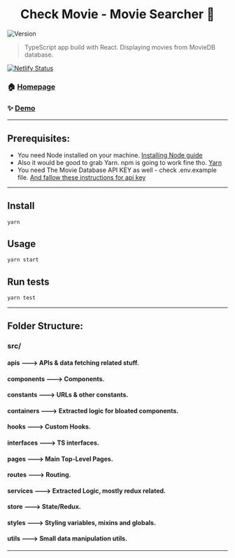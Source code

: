 <h1 align="center">Check Movie - Movie Searcher 👋</h1>
<p>
  <img alt="Version" src="https://img.shields.io/badge/version-0.1.0-blue.svg?cacheSeconds=2592000" />
</p>

> TypeScript app build with React. Displaying movies from MovieDB database.

[![Netlify Status](https://api.netlify.com/api/v1/badges/aacfdb18-74de-4455-a432-021024300a3b/deploy-status)](https://app.netlify.com/sites/check-movie/deploys)

### 🏠 [Homepage](https://check-movie.netlify.app/)

### ✨ [Demo](https://check-movie.netlify.app/)

<hr/>

## Prerequisites:

- You need Node installed on your machine.
  [Installing Node guide](https://nodejs.org/en/download/package-manager/)
- Also it would be good to grab Yarn. npm is going to work fine tho. [Yarn](https://yarnpkg.com/)
- You need The Movie Database API KEY as well - check .env.example file. [And fallow these instructions for api key](https://developers.themoviedb.org/3/getting-started/introduction)

<hr/>

## Install

```sh
yarn
```

## Usage

```sh
yarn start
```

## Run tests

```sh
yarn test
```

<hr/>

## Folder Structure:

### src/

#### apis ---> APIs & data fetching related stuff.

#### components ---> Components.

#### constants ---> URLs & other constants.

#### containers ---> Extracted logic for bloated components.

#### hooks ---> Custom Hooks.

#### interfaces ---> TS interfaces.

#### pages ---> Main Top-Level Pages.

#### routes ---> Routing.

#### services ---> Extracted Logic, mostly redux related.

#### store ---> State/Redux.

#### styles ---> Styling variables, mixins and globals.

#### utils ---> Small data manipulation utils.

<hr/>
